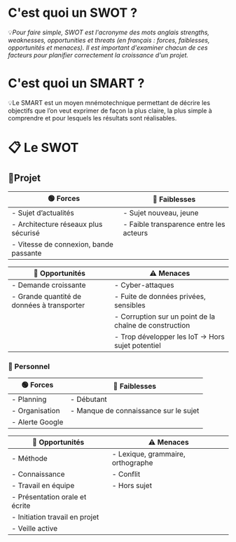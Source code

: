 # C'est quoi un SWOT ?
💡*Pour faire simple, SWOT est l'acronyme des mots anglais strengths, weaknesses, opportunities et threats (en français : forces, faiblesses, opportunités et menaces). Il est important d'examiner chacun de ces facteurs pour planifier correctement la croissance d'un projet.*

# C'est quoi un SMART ?
💡Le SMART est un moyen mnémotechnique permettant de décrire les objectifs que l’on veut exprimer de façon la plus claire, la plus simple à comprendre et pour lesquels les résultats sont réalisables.

# 📋 Le SWOT 

## 📑Projet

| 🟢 Forces                                                                 | 🔴 Faiblesses                                                  |
|---------------------------------------------------------------------------|----------------------------------------------------------------|
| - Sujet d’actualités                                                     | - Sujet nouveau, jeune                                         |
| - Architecture réseaux plus sécurisé                                     | - Faible transparence entre les acteurs                        |
| - Vitesse de connexion, bande passante                                   |                                                                |

| 🌱 Opportunités                                                          | ⚠️ Menaces                                                     |
|---------------------------------------------------------------------------|----------------------------------------------------------------|
| - Demande croissante                                                    | - Cyber-attaques                                               |
| - Grande quantité de données à transporter                              | - Fuite de données privées, sensibles                          |
|    | - Corruption sur un point de la chaîne de construction         |
|                                                                           | - Trop développer les IoT → Hors sujet potentiel               |

### 👨  Personnel



| 🟢 Forces                          | 🔴 Faiblesses                          |
|-----------------------------------|----------------------------------------|
| - Planning                        | - Débutant  |
| - Organisation                    |  - Manque de connaissance sur le sujet                         |
| - Alerte Google                   |                                        |

| 🌱 Opportunités                   | ⚠️ Menaces                             |
|-----------------------------------|----------------------------------------|
| - Méthode                         | - Lexique, grammaire, orthographe      |
| - Connaissance                    | - Conflit                              |
| - Travail en équipe              | - Hors sujet                           |
| - Présentation orale et écrite   |                                        |
| - Initiation travail en projet   |                                        |
| - Veille active                  |                                        |
